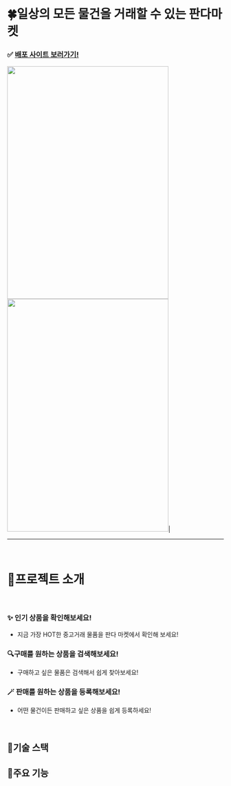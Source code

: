 # 🍀일상의 모든 물건을 거래할 수 있는 판다마켓
### ✅ [배포 사이트 보러가기!](https://hy-pandamarket-1.netlify.app/)

          

 <img src="https://github.com/hyeyoonS/QA-sprint-mission/assets/144667455/42ec4f3b-194e-4a84-b39f-71071851b9c5" width="375" height="540">  <img src="https://github.com/hyeyoonS/QA-sprint-mission/assets/144667455/ef9618ba-5f05-4ad6-bdc9-aefe2cd04505" width="375" height="540">|


---

<br/>

# 💖프로젝트 소개

<br/>

### ✨ 인기 상품을 확인해보세요!
- 지금 가장 HOT한 중고거래 물품을 판다 마켓에서 확인해 보세요!
### 🔍구매를 원하는 상품을 검색해보세요!
- 구매하고 싶은 물품은 검색해서 쉽게 찾아보세요!
### 🪄 판매를 원하는 상품을 등록해보세요!
- 어떤 물건이든 판매하고 싶은 상품을 쉽게 등록하세요!



<br>

## 🧐기술 스택

## 💖주요 기능
